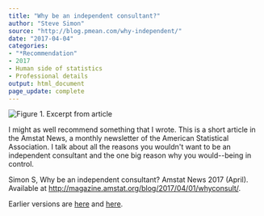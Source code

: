 ```yaml
---
title: "Why be an independent consultant?"
author: "Steve Simon"
source: "http://blog.pmean.com/why-independent/"
date: "2017-04-04"
categories:
- "*Recommendation"
- 2017
- Human side of statistics
- Professional details
output: html_document
page_update: complete
---
```


![Figure 1. Excerpt from article](http://www.pmean.com/new-images/17/why-independent01.png)

<div class="notes">

I might as well recommend something that I wrote. This is a short article in the Amstat News, a monthly newsletter of the American Statistical Association. I talk about all the reasons you wouldn't want to be an independent consultant and the one big reason why you would--being in control.

Simon S, Why be an independent consultant? Amstat News 2017 (April). Available at <http://magazine.amstat.org/blog/2017/04/01/whyconsult/>.

 
Earlier versions are [here][sim1] and [here][sim2].
 
[sim1]: http://blog.pmean.com/why-independent/
[sim2]: http://new.pmean.com/why-independent/
 
</div>
